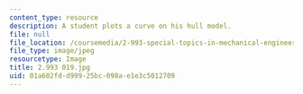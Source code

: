 ```yaml
---
content_type: resource
description: A student plots a curve on his hull model.
file: null
file_location: /coursemedia/2-993-special-topics-in-mechanical-engineering-the-art-and-science-of-boat-design-january-iap-2007/01a602fdd99925bc098ae1e3c5012709_2993019.jpg
file_type: image/jpeg
resourcetype: Image
title: 2.993 019.jpg
uid: 01a602fd-d999-25bc-098a-e1e3c5012709
---
```

